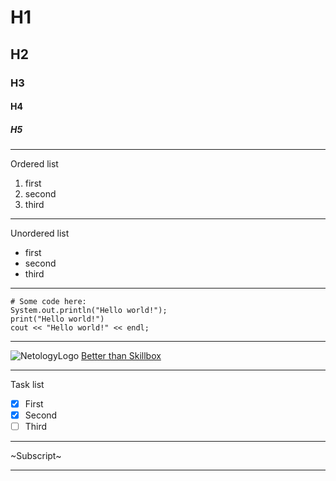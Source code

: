 
# H1
## H2
### H3
#### H4
##### H5

---

Ordered list
1. first
2. second
3. third

---

Unordered list
- first
- second
- third

---

```
# Some code here:
System.out.println("Hello world!");
print("Hello world!")
cout << "Hello world!" << endl;
```

---

![NetologyLogo](https://netology.ru/dist-lms/public/89097e645ef271b8c7f2.svg)
[Better than Skillbox](https://netology.ru)

---

Task list
- [x] First
- [x] Second
- [ ] Third

---

~Subscript~

---

